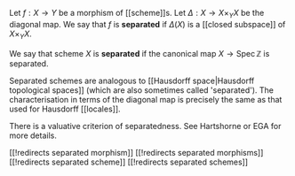 Let $f : X \to Y$ be a morphism of [[scheme]]s. Let $\Delta : X \to X \times_Y X$ be the diagonal map. We say that $f$ is __separated__ if $\Delta(X)$ is a [[closed subspace]] of $X \times_Y X$.

We say that scheme $X$ is __separated__ if the canonical map $X \to \operatorname{Spec} \mathbb{Z}$ is separated.

Separated schemes are analogous to [[Hausdorff space|Hausdorff topological spaces]] (which are also sometimes called 'separated').  The characterisation in terms of the diagonal map is precisely the same as that used for Hausdorff [[locales]].

There is a valuative criterion of separatedness. See Hartshorne or EGA for more details.


[[!redirects separated morphism]]
[[!redirects separated morphisms]]
[[!redirects separated scheme]]
[[!redirects separated schemes]]
